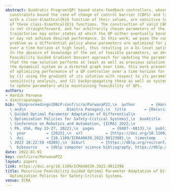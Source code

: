 ```yaml
---
abstract: Quadratic Program(QP) based state-feedback controllers, whose inequality
  constraints bound the rate of change of control barrier (CBFs) and lyapunov function
  with a class-$\mathcal{K}$ function of their values, are sensitive to the parameters
  of these class-$\mathcal{K}$ functions. The construction of valid CBFs, however,
  is not straightforward, and for arbitrarily chosen parameters of the QP, the system
  trajectories may enter states at which the QP either eventually becomes infeasible,
  or may not achieve desired performance. In this work, we pose the control synthesis
  problem as a differential policy whose parameters are optimized for performance
  over a time horizon at high level, thus resulting in a bi-level optimization routine.
  In the absence of knowledge of the set of feasible parameters, we develop a Recursive
  Feasibility Guided Gradient Descent approach for updating the parameters of QP so
  that the new solution performs at least as well as previous solution. By considering
  the dynamical system as a directed graph over time, this work presents a novel way
  of optimizing performance of a QP controller over a time horizon for multiple CBFs
  by (1) using the gradient of its solution with respect to its parameters by employing
  sensitivity analysis, and (2) backpropagating these as well as system dynamics gradients
  to update parameters while maintaining feasibility of QPs.
authors:
- Hardik Parwana
- dimitrapanagou
bib: "@inproceedings{DBLP:conf/icra/ParwanaP22,\n  author       = {Hardik Parwana\
  \ and\n                  Dimitra Panagou},\n  title        = {Recursive Feasibility\
  \ Guided Optimal Parameter Adaptation of Differential\n                  Convex\
  \ Optimization Policies for Safety-Critical Systems},\n  booktitle    = {2022 International\
  \ Conference on Robotics and Automation, {ICRA} 2022,\n                  Philadelphia,\
  \ PA, USA, May 23-27, 2022},\n  pages        = {6807--6813},\n  publisher    = {{IEEE}},\n\
  \  year         = {2022},\n  url          = {https://doi.org/10.1109/ICRA46639.2022.9812398},\n\
  \  doi          = {10.1109/ICRA46639.2022.9812398},\n  timestamp    = {Wed, 20 Jul\
  \ 2022 18:22:50 +0200},\n  biburl       = {https://dblp.org/rec/conf/icra/ParwanaP22.bib},\n\
  \  bibsource    = {dblp computer science bibliography, https://dblp.org}\n}"
date: 2022-01-01
key: conf/icra/ParwanaP22
layout: papers
link: https://doi.org/10.1109/ICRA46639.2022.9812398
title: Recursive Feasibility Guided Optimal Parameter Adaptation of Differential Convex
  Optimization Policies for Safety-Critical Systems.
venue: ICRA
---
```


